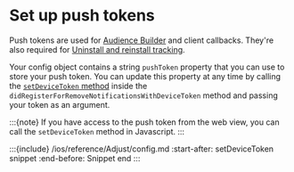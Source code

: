 # Set up push tokens

Push tokens are used for [Audience Builder](https://help.adjust.com/en/article/audience-builder) and client callbacks. They're also required for [Uninstall and reinstall tracking](https://help.adjust.com/en/article/uninstalls-reinstalls).

Your config object contains a string `pushToken` property that you can use to store your push token. You can update this property at any time by calling the [`setDeviceToken` method](ios-setDeviceToken-invocation) inside the `didRegisterForRemoveNotificationsWithDeviceToken` method and passing your token as an argument.

:::{note}
If you have access to the push token from the web view, you can call the `setDeviceToken` method in Javascript.
:::

:::{include} /ios/reference/Adjust/config.md
:start-after: setDeviceToken snippet
:end-before: Snippet end
:::
